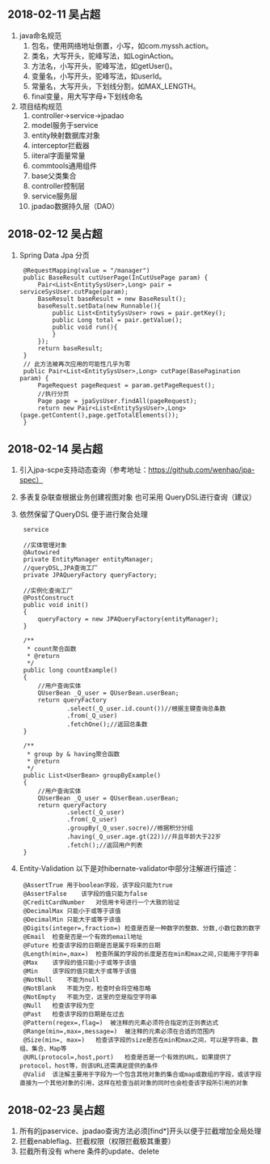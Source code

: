 ## 2018-02-11 吴占超
1. java命名规范
    1. 包名，使用网络地址倒置，小写，如com.myssh.action。
    2. 类名，大写开头，驼峰写法，如LoginAction。
    3. 方法名，小写开头，驼峰写法，如getUser()。
    4. 变量名，小写开头，驼峰写法，如userId。
    5. 常量名，大写开头，下划线分割，如MAX_LENGTH。
    6. final变量，用大写字母+下划线命名
2. 项目结构规范
    1. controller->service->jpadao
    2. model服务于service
    3. entity映射数据库对象
    4. interceptor拦截器
    5. iiteral字面量常量
    6. commtools通用组件
    7. base父类集合
    8. controller控制层
    9. service服务层
    10. jpadao数据持久层（DAO）

## 2018-02-12 吴占超
1. Spring Data Jpa 分页

        @RequestMapping(value = "/manager")
        public BaseResult cutUserPage(InCutUsePage param) {
            Pair<List<EntitySysUser>,Long> pair = serviceSysUser.cutPage(param);
            BaseResult baseResult = new BaseResult();
            baseResult.setData(new Runnable(){
                public List<EntitySysUser> rows = pair.getKey();
                public Long total = pair.getValue();
                public void run(){
                }
            });
            return baseResult;
        }
        // 此方法被再次应用的可能性几乎为零
        public Pair<List<EntitySysUser>,Long> cutPage(BasePagination param) {
            PageRequest pageRequest = param.getPageRequest();
            //执行分页
            Page page = jpaSysUser.findAll(pageRequest);
            return new Pair<List<EntitySysUser>,Long>(page.getContent(),page.getTotalElements());
        }

## 2018-02-14 吴占超
1. 引入jpa-scpe支持动态查询（参考地址：https://github.com/wenhao/jpa-spec）
2. 多表复杂联查根据业务创建视图对象 也可采用 QueryDSL进行查询（建议）
3. 依然保留了QueryDSL 便于进行聚合处理

        service

        //实体管理对象
        @Autowired
        private EntityManager entityManager;
        //queryDSL,JPA查询工厂
        private JPAQueryFactory queryFactory;

        //实例化查询工厂
        @PostConstruct
        public void init()
        {
            queryFactory = new JPAQueryFactory(entityManager);
        }

        /**
         * count聚合函数
         * @return
         */
        public long countExample()
        {
            //用户查询实体
            QUserBean _Q_user = QUserBean.userBean;
            return queryFactory
                    .select(_Q_user.id.count())//根据主键查询总条数
                    .from(_Q_user)
                    .fetchOne();//返回总条数
        }
    
        /**
         * group by & having聚合函数
         * @return
         */
        public List<UserBean> groupByExample()
        {
            //用户查询实体
            QUserBean _Q_user = QUserBean.userBean;
            return queryFactory
                    .select(_Q_user)
                    .from(_Q_user)
                    .groupBy(_Q_user.socre)//根据积分分组
                    .having(_Q_user.age.gt(22))//并且年龄大于22岁
                    .fetch();//返回用户列表
        }
4. Entity-Validation
    以下是对hibernate-validator中部分注解进行描述：
    
        @AssertTrue	用于boolean字段，该字段只能为true  
        @AssertFalse	该字段的值只能为false
        @CreditCardNumber	对信用卡号进行一个大致的验证
        @DecimalMax	只能小于或等于该值
        @DecimalMin	只能大于或等于该值
        @Digits(integer=,fraction=)	检查是否是一种数字的整数、分数,小数位数的数字
        @Email	检查是否是一个有效的email地址
        @Future	检查该字段的日期是否是属于将来的日期
        @Length(min=,max=)	检查所属的字段的长度是否在min和max之间,只能用于字符串
        @Max	该字段的值只能小于或等于该值
        @Min	该字段的值只能大于或等于该值
        @NotNull	不能为null
        @NotBlank	不能为空，检查时会将空格忽略
        @NotEmpty	不能为空，这里的空是指空字符串
        @Null	检查该字段为空
        @Past	检查该字段的日期是在过去
        @Pattern(regex=,flag=)	被注释的元素必须符合指定的正则表达式
        @Range(min=,max=,message=)	被注释的元素必须在合适的范围内
        @Size(min=, max=)	检查该字段的size是否在min和max之间，可以是字符串、数组、集合、Map等
        @URL(protocol=,host,port)	检查是否是一个有效的URL，如果提供了protocol，host等，则该URL还需满足提供的条件
        @Valid	该注解主要用于字段为一个包含其他对象的集合或map或数组的字段，或该字段直接为一个其他对象的引用，这样在检查当前对象的同时也会检查该字段所引用的对象

## 2018-02-23 吴占超
1. 所有的jpaservice、jpadao查询方法必须[find*]开头以便于拦截增加全局处理
2. 拦截enableflag、拦截权限（权限拦截极其重要）
3. 拦截所有没有 where 条件的update、delete
